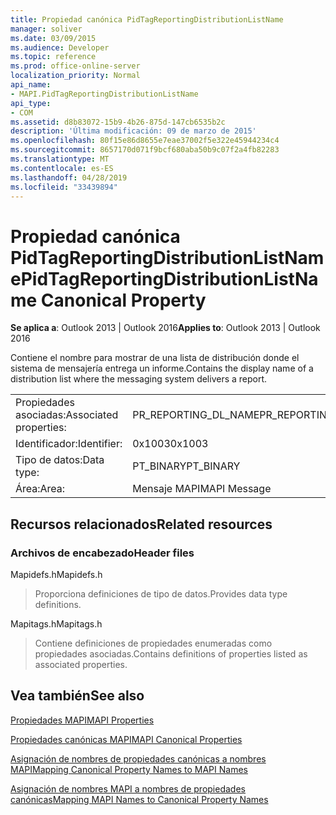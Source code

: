 ```yaml
---
title: Propiedad canónica PidTagReportingDistributionListName
manager: soliver
ms.date: 03/09/2015
ms.audience: Developer
ms.topic: reference
ms.prod: office-online-server
localization_priority: Normal
api_name:
- MAPI.PidTagReportingDistributionListName
api_type:
- COM
ms.assetid: d8b83072-15b9-4b26-875d-147cb6535b2c
description: 'Última modificación: 09 de marzo de 2015'
ms.openlocfilehash: 80f15e86d8655e7eae37002f5e322e45944234c4
ms.sourcegitcommit: 8657170d071f9bcf680aba50b9c07f2a4fb82283
ms.translationtype: MT
ms.contentlocale: es-ES
ms.lasthandoff: 04/28/2019
ms.locfileid: "33439894"
---
```

# <a name="pidtagreportingdistributionlistname-canonical-property"></a><span data-ttu-id="3d4c3-103">Propiedad canónica PidTagReportingDistributionListName</span><span class="sxs-lookup"><span data-stu-id="3d4c3-103">PidTagReportingDistributionListName Canonical Property</span></span>

  
  
<span data-ttu-id="3d4c3-104">**Se aplica a**: Outlook 2013 | Outlook 2016</span><span class="sxs-lookup"><span data-stu-id="3d4c3-104">**Applies to**: Outlook 2013 | Outlook 2016</span></span> 
  
<span data-ttu-id="3d4c3-105">Contiene el nombre para mostrar de una lista de distribución donde el sistema de mensajería entrega un informe.</span><span class="sxs-lookup"><span data-stu-id="3d4c3-105">Contains the display name of a distribution list where the messaging system delivers a report.</span></span>
  
|||
|:-----|:-----|
|<span data-ttu-id="3d4c3-106">Propiedades asociadas:</span><span class="sxs-lookup"><span data-stu-id="3d4c3-106">Associated properties:</span></span>  <br/> |<span data-ttu-id="3d4c3-107">PR_REPORTING_DL_NAME</span><span class="sxs-lookup"><span data-stu-id="3d4c3-107">PR_REPORTING_DL_NAME</span></span>  <br/> |
|<span data-ttu-id="3d4c3-108">Identificador:</span><span class="sxs-lookup"><span data-stu-id="3d4c3-108">Identifier:</span></span>  <br/> |<span data-ttu-id="3d4c3-109">0x1003</span><span class="sxs-lookup"><span data-stu-id="3d4c3-109">0x1003</span></span>  <br/> |
|<span data-ttu-id="3d4c3-110">Tipo de datos:</span><span class="sxs-lookup"><span data-stu-id="3d4c3-110">Data type:</span></span>  <br/> |<span data-ttu-id="3d4c3-111">PT_BINARY</span><span class="sxs-lookup"><span data-stu-id="3d4c3-111">PT_BINARY</span></span>  <br/> |
|<span data-ttu-id="3d4c3-112">Área:</span><span class="sxs-lookup"><span data-stu-id="3d4c3-112">Area:</span></span>  <br/> |<span data-ttu-id="3d4c3-113">Mensaje MAPI</span><span class="sxs-lookup"><span data-stu-id="3d4c3-113">MAPI Message</span></span>  <br/> |
   
## <a name="related-resources"></a><span data-ttu-id="3d4c3-114">Recursos relacionados</span><span class="sxs-lookup"><span data-stu-id="3d4c3-114">Related resources</span></span>

### <a name="header-files"></a><span data-ttu-id="3d4c3-115">Archivos de encabezado</span><span class="sxs-lookup"><span data-stu-id="3d4c3-115">Header files</span></span>

<span data-ttu-id="3d4c3-116">Mapidefs.h</span><span class="sxs-lookup"><span data-stu-id="3d4c3-116">Mapidefs.h</span></span>
  
> <span data-ttu-id="3d4c3-117">Proporciona definiciones de tipo de datos.</span><span class="sxs-lookup"><span data-stu-id="3d4c3-117">Provides data type definitions.</span></span>
    
<span data-ttu-id="3d4c3-118">Mapitags.h</span><span class="sxs-lookup"><span data-stu-id="3d4c3-118">Mapitags.h</span></span>
  
> <span data-ttu-id="3d4c3-119">Contiene definiciones de propiedades enumeradas como propiedades asociadas.</span><span class="sxs-lookup"><span data-stu-id="3d4c3-119">Contains definitions of properties listed as associated properties.</span></span>
    
## <a name="see-also"></a><span data-ttu-id="3d4c3-120">Vea también</span><span class="sxs-lookup"><span data-stu-id="3d4c3-120">See also</span></span>



[<span data-ttu-id="3d4c3-121">Propiedades MAPI</span><span class="sxs-lookup"><span data-stu-id="3d4c3-121">MAPI Properties</span></span>](mapi-properties.md)
  
[<span data-ttu-id="3d4c3-122">Propiedades canónicas MAPI</span><span class="sxs-lookup"><span data-stu-id="3d4c3-122">MAPI Canonical Properties</span></span>](mapi-canonical-properties.md)
  
[<span data-ttu-id="3d4c3-123">Asignación de nombres de propiedades canónicas a nombres MAPI</span><span class="sxs-lookup"><span data-stu-id="3d4c3-123">Mapping Canonical Property Names to MAPI Names</span></span>](mapping-canonical-property-names-to-mapi-names.md)
  
[<span data-ttu-id="3d4c3-124">Asignación de nombres MAPI a nombres de propiedades canónicas</span><span class="sxs-lookup"><span data-stu-id="3d4c3-124">Mapping MAPI Names to Canonical Property Names</span></span>](mapping-mapi-names-to-canonical-property-names.md)

